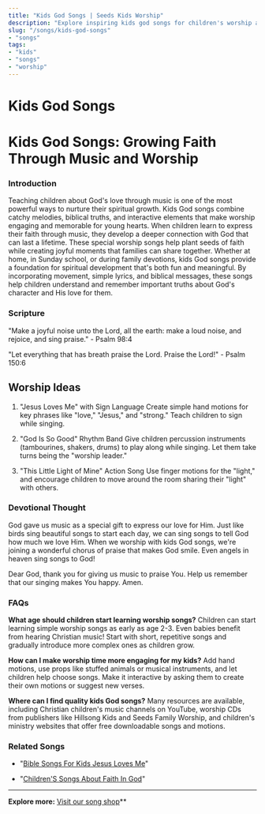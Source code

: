 ```yaml
---
title: "Kids God Songs | Seeds Kids Worship"
description: "Explore inspiring kids god songs for children's worship and faith development. Biblical music resources for families and ministry."
slug: "/songs/kids-god-songs"
- "songs"
tags:
- "kids"
- "songs"
- "worship"
---
```


# Kids God Songs

# Kids God Songs: Growing Faith Through Music and Worship

### Introduction
Teaching children about God's love through music is one of the most powerful ways to nurture their spiritual growth. Kids God songs combine catchy melodies, biblical truths, and interactive elements that make worship engaging and memorable for young hearts. When children learn to express their faith through music, they develop a deeper connection with God that can last a lifetime. These special worship songs help plant seeds of faith while creating joyful moments that families can share together. Whether at home, in Sunday school, or during family devotions, kids God songs provide a foundation for spiritual development that's both fun and meaningful. By incorporating movement, simple lyrics, and biblical messages, these songs help children understand and remember important truths about God's character and His love for them.

### Scripture
"Make a joyful noise unto the Lord, all the earth: make a loud noise, and rejoice, and sing praise." - Psalm 98:4

"Let everything that has breath praise the Lord. Praise the Lord!" - Psalm 150:6

## Worship Ideas
1. "Jesus Loves Me" with Sign Language
Create simple hand motions for key phrases like "love," "Jesus," and "strong." Teach children to sign while singing.

2. "God Is So Good" Rhythm Band
Give children percussion instruments (tambourines, shakers, drums) to play along while singing. Let them take turns being the "worship leader."

3. "This Little Light of Mine" Action Song
Use finger motions for the "light," and encourage children to move around the room sharing their "light" with others.

### Devotional Thought
God gave us music as a special gift to express our love for Him. Just like birds sing beautiful songs to start each day, we can sing songs to tell God how much we love Him. When we worship with kids God songs, we're joining a wonderful chorus of praise that makes God smile. Even angels in heaven sing songs to God!

Dear God, thank you for giving us music to praise You. Help us remember that our singing makes You happy. Amen.

### FAQs

**What age should children start learning worship songs?**
Children can start learning simple worship songs as early as age 2-3. Even babies benefit from hearing Christian music! Start with short, repetitive songs and gradually introduce more complex ones as children grow.

**How can I make worship time more engaging for my kids?**
Add hand motions, use props like stuffed animals or musical instruments, and let children help choose songs. Make it interactive by asking them to create their own motions or suggest new verses.

**Where can I find quality kids God songs?**
Many resources are available, including Christian children's music channels on YouTube, worship CDs from publishers like Hillsong Kids and Seeds Family Worship, and children's ministry websites that offer free downloadable songs and motions.

### Related Songs

- "[Bible Songs For Kids Jesus Loves Me](/songs/bible-songs-for-kids-jesus-loves-me/)"

- "[Children'S Songs About Faith In God](/songs/children-s-songs-about-faith-in-god/)"

---

**Explore more:** [Visit our song shop](https://seedskidsworship.com/shop)**

<!-- Schema Markup -->
<script type="application/ld+json">
{
  "@context": "https://schema.org",
  "@type": "MusicRecording",
  "name": "Kids God Songs",
  "byArtist": {
    "@type": "MusicGroup",
    "name": "Seeds Kids Worship"
  },
  "isFamilyFriendly": true,
  "url": "https://seedskidsworship.com/songs/kids-god-songs/"
}
</script>